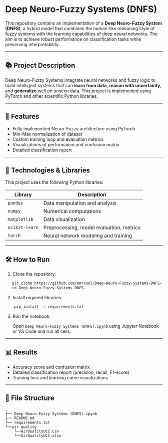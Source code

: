 # Deep Neuro-Fuzzy Systems (DNFS)

This repository contains an implementation of a **Deep Neuro-Fuzzy System (DNFS)**, a hybrid model that combines the human-like reasoning style of fuzzy systems with the learning capabilities of deep neural networks. The aim is to achieve robust performance on classification tasks while preserving interpretability.

---

## 📚 Project Description

Deep Neuro-Fuzzy Systems integrate neural networks and fuzzy logic to build intelligent systems that can **learn from data**, **reason with uncertainty**, and **generalize** well on unseen data. This project is implemented using PyTorch and other scientific Python libraries.

---

## 🚀 Features

- Fully implemented Neuro-Fuzzy architecture using PyTorch
- Min-Max normalization of dataset
- Custom training loop and evaluation metrics
- Visualizations of performance and confusion matrix
- Detailed classification report

---

## 🧠 Technologies & Libraries

This project uses the following Python libraries:

| Library        | Description                              |
| -------------- | ---------------------------------------- |
| `pandas`       | Data manipulation and analysis           |
| `numpy`        | Numerical computations                   |
| `matplotlib`   | Data visualization                       |
| `scikit-learn` | Preprocessing, model evaluation, metrics |
| `torch`        | Neural network modeling and training     |

---

## 🛠️ How to Run

1. Clone the repository:

```bash
   git clone https://github.com/amrcool/Deep-Neuro-Fuzzy-Systems-DNFS-.git
   cd Deep-Neuro-Fuzzy-Systems-DNFS-
```

2. Install required libraries:

```bash
    pip install -r requirements.txt
```

3. Run the notebook:

   Open `Deep Neuro-Fuzzy Systems (DNFS).ipynb` using Jupyter Notebook or VS Code and run all cells.

---

## 📊 Results

- Accuracy score and confusion matrix
- Detailed classification report (precision, recall, F1-score)
- Training loss and learning curve visualizations

---

## 📁 File Structure

```
.
├── Deep Neuro-Fuzzy Systems (DNFS).ipynb
├── README.md
└── requirements.txt
└──air quality
    └──AirQualityUCI.csv
    └──AirQualityUCI.xlsx
```
